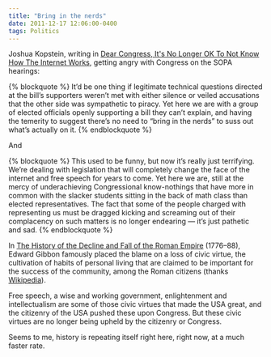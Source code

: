 ```yaml
---
title: "Bring in the nerds"
date: 2011-12-17 12:06:00-0400
tags: Politics
---
```


Joshua Kopstein, writing in [Dear Congress, It's No Longer OK To Not Know How The Internet Works](http://motherboard.vice.com/2011/12/16/dear-congress-it-s-no-longer-ok-to-not-know-how-the-internet-works), getting angry with Congress on the SOPA hearings:

{% blockquote %}
It’d be one thing if legitimate technical questions directed at the bill’s supporters weren’t met with either silence or veiled accusations that the other side was sympathetic to piracy. Yet here we are with a group of elected officials openly supporting a bill they can’t explain, and having the temerity to suggest there’s no need to “bring in the nerds” to suss out what’s actually on it.
{% endblockquote %}

And

{% blockquote %}
This used to be funny, but now it’s really just terrifying. We’re dealing with legislation that will completely change the face of the internet and free speech for years to come. Yet here we are, still at the mercy of underachieving Congressional know-nothings that have more in common with the slacker students sitting in the back of math class than elected representatives. The fact that some of the people charged with representing us must be dragged kicking and screaming out of their complacency on such matters is no longer endearing — it’s just pathetic and sad.
{% endblockquote %}

In [The History of the Decline and Fall of the Roman Empire](http://en.wikipedia.org/wiki/The_History_of_the_Decline_and_Fall_of_the_Roman_Empire) (1776–88), Edward Gibbon famously placed the blame on a loss of civic virtue, the cultivation of habits of personal living that are claimed to be important for the success of the community, among the Roman citizens (thanks [Wikipedia](http://en.wikipedia.org/wiki/Decline_of_the_Roman_Empire)). 

Free speech, a wise and working government, enlightenment and intellectualism are some of those civic virtues that made the USA great, and the citizenry of the USA pushed these upon Congress. But these civic virtues are no longer being upheld by the citizenry or Congress.

Seems to me, history is repeating itself right here, right now, at a much faster rate.
